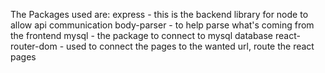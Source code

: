 The Packages used are:
express - this is the backend library for node to allow api communication
body-parser - to help parse what's coming from the frontend
mysql - the package to connect to mysql database
react-router-dom - used to connect the pages to the wanted url, route the react pages
